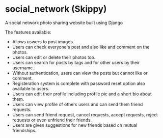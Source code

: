 # social_network (Skippy)

A social network photo sharing website built using Django

The features available:
- Allows uswers to post images.
- Users can check everyone's post and also like and comment on the photos.
- Users can edit or delete their photos too.
- Users can search for posts by tags and for other users by their username.
- Without authentication, users can view the posts but cannot like or comment.
- Registeration system is complete with password reset option also available to users.
- Users can edit their profile including profile pic and a short bio about them.
- Users can view profile of others users and can send them friend requests.
- Users can send friend request, cancel requests, accept requests, reject requests or even unfriend their friends.
- Users are given suggestions for new friends based on mutual friendships.

 